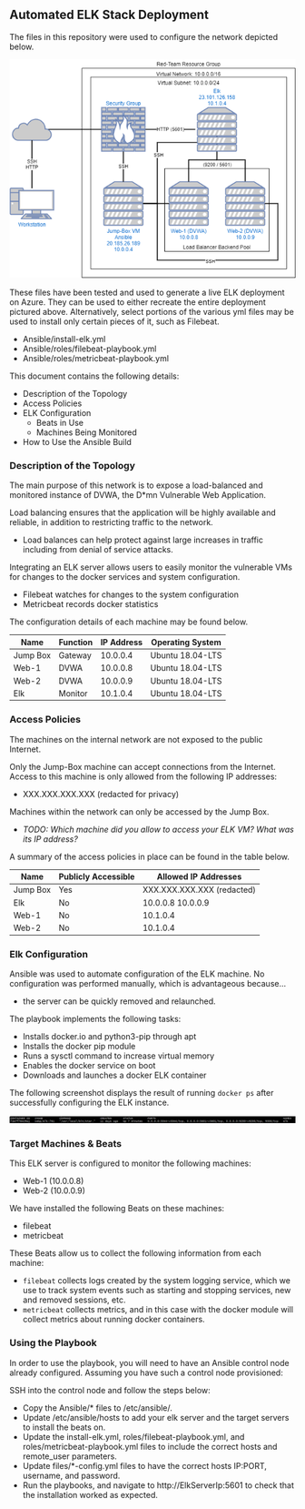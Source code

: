 ## Automated ELK Stack Deployment

The files in this repository were used to configure the network depicted below.

![Network Diagram](Images/network_diagram.png)

These files have been tested and used to generate a live ELK deployment on Azure. They can be used to either recreate the entire deployment pictured above. Alternatively, select portions of the various yml files may be used to install only certain pieces of it, such as Filebeat.

  - Ansible/install-elk.yml
  - Ansible/roles/filebeat-playbook.yml
  - Ansible/roles/metricbeat-playbook.yml

This document contains the following details:
- Description of the Topology
- Access Policies
- ELK Configuration
  - Beats in Use
  - Machines Being Monitored
- How to Use the Ansible Build


### Description of the Topology

The main purpose of this network is to expose a load-balanced and monitored instance of DVWA, the D*mn Vulnerable Web Application.

Load balancing ensures that the application will be highly available and reliable, in addition to restricting traffic to the network.
- Load balances can help protect against large increases in traffic including from denial of service attacks.

Integrating an ELK server allows users to easily monitor the vulnerable VMs for changes to the docker services and system  configuration.
- Filebeat watches for changes to the system configuration
- Metricbeat records docker statistics

The configuration details of each machine may be found below.

| Name     | Function | IP Address | Operating System |
|----------|----------|------------|------------------|
| Jump Box | Gateway  | 10.0.0.4   | Ubuntu 18.04-LTS |
| Web-1    | DVWA     | 10.0.0.8   | Ubuntu 18.04-LTS |
| Web-2    | DVWA     | 10.0.0.9   | Ubuntu 18.04-LTS |
| Elk      | Monitor  | 10.1.0.4   | Ubuntu 18.04-LTS |

### Access Policies

The machines on the internal network are not exposed to the public Internet. 

Only the Jump-Box machine can accept connections from the Internet. Access to this machine is only allowed from the following IP addresses:
- XXX.XXX.XXX.XXX (redacted for privacy)

Machines within the network can only be accessed by the Jump Box.
- _TODO: Which machine did you allow to access your ELK VM? What was its IP address?_

A summary of the access policies in place can be found in the table below.

| Name     | Publicly Accessible | Allowed IP Addresses |
|----------|---------------------|----------------------|
| Jump Box | Yes                 |XXX.XXX.XXX.XXX (redacted)|
| Elk      | No                  |10.0.0.8 10.0.0.9     |
| Web-1    | No                  |10.1.0.4              |
| Web-2    | No                  |10.1.0.4              |

### Elk Configuration

Ansible was used to automate configuration of the ELK machine. No configuration was performed manually, which is advantageous because...
- the server can be quickly removed and relaunched.

The playbook implements the following tasks:
- Installs docker.io and python3-pip through apt
- Installs the docker pip module
- Runs a sysctl command to increase virtual memory
- Enables the docker service on boot
- Downloads and launches a docker ELK container

The following screenshot displays the result of running `docker ps` after successfully configuring the ELK instance.

![docker ps output on ELK server](Images/docker_ps_output.png)

### Target Machines & Beats
This ELK server is configured to monitor the following machines:
- Web-1 (10.0.0.8)
- Web-2 (10.0.0.9)

We have installed the following Beats on these machines:
- filebeat
- metricbeat

These Beats allow us to collect the following information from each machine:
- `filebeat` collects logs created by the system logging service, which we use to track system events such as starting and stopping services, new and removed sessions, etc.
- `metricbeat` collects metrics, and in this case with the docker module will collect metrics about running docker containers.

### Using the Playbook
In order to use the playbook, you will need to have an Ansible control node already configured. Assuming you have such a control node provisioned: 

SSH into the control node and follow the steps below:
- Copy the Ansible/* files to /etc/ansible/.
- Update /etc/ansible/hosts to add your elk server and the target servers to install the beats on.
- Update the install-elk.yml, roles/filebeat-playbook.yml, and roles/metricbeat-playbook.yml files to include the correct hosts and remote_user parameters.
- Update files/*-config.yml files to have the correct hosts IP:PORT, username, and password.
- Run the playbooks, and navigate to http://ElkServerIp:5601 to check that the installation worked as expected.
